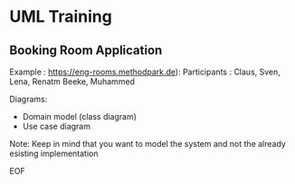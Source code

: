 # UML Training

## Booking Room Application

Example      : https://eng-rooms.methodpark.de):
Participants : Claus, Sven, Lena, Renatm Beeke, Muhammed

Diagrams:
* Domain model (class diagram)
* Use case diagram

Note:
Keep in mind that you want to model the system and not the already esisting implementation


EOF

